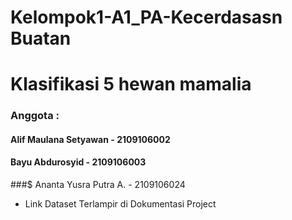 # Kelompok1-A1_PA-Kecerdasasn Buatan
# Klasifikasi 5 hewan mamalia 

### Anggota :
#### Alif Maulana Setyawan - 2109106002
#### Bayu Abdurosyid       - 2109106003
###$ Ananta Yusra Putra A. - 2109106024

* Link Dataset Terlampir di Dokumentasi Project

